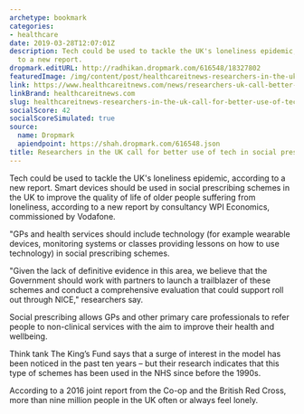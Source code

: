 ```yaml
---
archetype: bookmark
categories:
- healthcare
date: 2019-03-28T12:07:01Z
description: Tech could be used to tackle the UK's loneliness epidemic, according
  to a new report.
dropmark.editURL: http://radhikan.dropmark.com/616548/18327802
featuredImage: /img/content/post/healthcareitnews-researchers-in-the-uk-call-for-better-use-of-tech-in-social-prescribing.jpeg
link: https://www.healthcareitnews.com/news/researchers-uk-call-better-use-tech-social-prescribing
linkBrand: healthcareitnews.com
slug: healthcareitnews-researchers-in-the-uk-call-for-better-use-of-tech-in-social-prescribing
socialScore: 42
socialScoreSimulated: true
source:
  name: Dropmark
  apiendpoint: https://shah.dropmark.com/616548.json
title: Researchers in the UK call for better use of tech in social prescribing
---
```

Tech could be used to tackle the UK's loneliness epidemic, according to a new report. Smart devices should be used in social prescribing schemes in the UK to improve the quality of life of older people suffering from loneliness, according to a new report by consultancy WPI Economics, commissioned by Vodafone.

"GPs and health services should include technology (for example wearable devices, monitoring systems or classes providing lessons on how to use technology) in social prescribing schemes. 

"Given the lack of definitive evidence in this area, we believe that the Government should work with partners to launch a trailblazer of these schemes and conduct a comprehensive evaluation that could support roll out through NICE," researchers say. 

Social prescribing allows GPs and other primary care professionals to refer people to non-clinical services with the aim to improve their health and wellbeing.

Think tank The King’s Fund says that a surge of interest in the model has been noticed in the past ten years – but their research indicates that this type of schemes has been used in the NHS since before the 1990s.

According to a 2016 joint report from the Co-op and the British Red Cross, more than nine million people in the UK often or always feel lonely.

